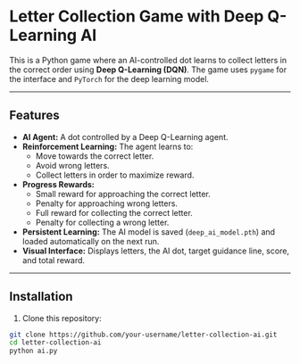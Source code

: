 # Letter Collection Game with Deep Q-Learning AI

This is a Python game where an AI-controlled dot learns to collect letters in the correct order using **Deep Q-Learning (DQN)**. The game uses `pygame` for the interface and `PyTorch` for the deep learning model.

---

## Features

- **AI Agent:** A dot controlled by a Deep Q-Learning agent.
- **Reinforcement Learning:** The agent learns to:
  - Move towards the correct letter.
  - Avoid wrong letters.
  - Collect letters in order to maximize reward.
- **Progress Rewards:**
  - Small reward for approaching the correct letter.
  - Penalty for approaching wrong letters.
  - Full reward for collecting the correct letter.
  - Penalty for collecting a wrong letter.
- **Persistent Learning:** The AI model is saved (`deep_ai_model.pth`) and loaded automatically on the next run.
- **Visual Interface:** Displays letters, the AI dot, target guidance line, score, and total reward.

---

## Installation

1. Clone this repository:

```bash
git clone https://github.com/your-username/letter-collection-ai.git
cd letter-collection-ai
python ai.py

